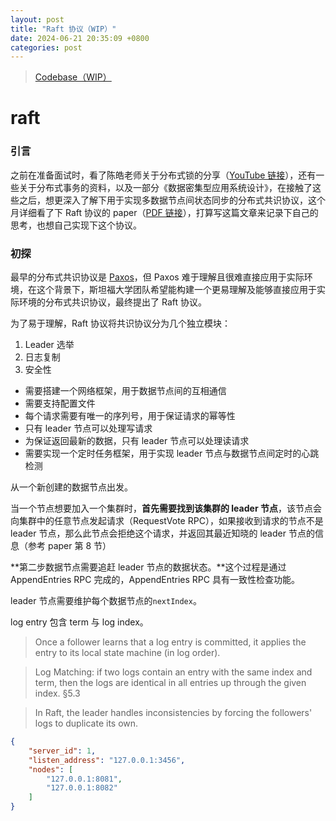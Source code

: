 ```yaml
---
layout: post
title: "Raft 协议（WIP）"
date: 2024-06-21 20:35:09 +0800
categories: post
---
```


> [Codebase（WIP）](https://github.com/xdsdmg/raft)

# raft

### **引言**

之前在准备面试时，看了陈皓老师关于分布式锁的分享（[YouTube 链接](https://www.youtube.com/watch?v=vFW1U1vimVs)），还有一些关于分布式事务的资料，以及一部分《数据密集型应用系统设计》，在接触了这些之后，想更深入了解下用于实现多数据节点间状态同步的分布式共识协议，这个月详细看了下 Raft 协议的 paper（[PDF 链接](https://raft.github.io/raft.pdf)），打算写这篇文章来记录下自己的思考，也想自己实现下这个协议。

### **初探**

最早的分布式共识协议是 [Paxos](https://zh.wikipedia.org/wiki/Paxos%E7%AE%97%E6%B3%95)，但 Paxos 难于理解且很难直接应用于实际环境，在这个背景下，斯坦福大学团队希望能构建一个更易理解及能够直接应用于实际环境的分布式共识协议，最终提出了 Raft 协议。

为了易于理解，Raft 协议将共识协议分为几个独立模块：

1. Leader 选举
2. 日志复制
3. 安全性

- 需要搭建一个网络框架，用于数据节点间的互相通信
- 需要支持配置文件
- 每个请求需要有唯一的序列号，用于保证请求的幂等性
- 只有 leader 节点可以处理写请求
- 为保证返回最新的数据，只有 leader 节点可以处理读请求
- 需要实现一个定时任务框架，用于实现 leader 节点与数据节点间定时的心跳检测

从一个新创建的数据节点出发。

当一个节点想要加入一个集群时，**首先需要找到该集群的 leader 节点**，该节点会向集群中的任意节点发起请求（RequestVote RPC），如果接收到请求的节点不是 leader 节点，那么此节点会拒绝这个请求，并返回其最近知晓的 leader 节点的信息（参考 paper 第 8 节）

**第二步数据节点需要追赶 leader 节点的数据状态。**这个过程是通过 AppendEntries RPC 完成的，AppendEntries RPC 具有一致性检查功能。

leader 节点需要维护每个数据节点的`nextIndex`。

log entry 包含 term 与 log index。

> Once a follower learns that a log entry is committed, it applies the entry to its local state machine (in log order).

> Log Matching: if two logs contain an entry with the same index and term, then the logs are identical in all entries up through the given index. §5.3

> In Raft, the leader handles inconsistencies by forcing the followers' logs to duplicate its own.

``` json 
{
    "server_id": 1,
    "listen_address": "127.0.0.1:3456",
    "nodes": [
        "127.0.0.1:8081",
        "127.0.0.1:8082"
    ]
}
```


